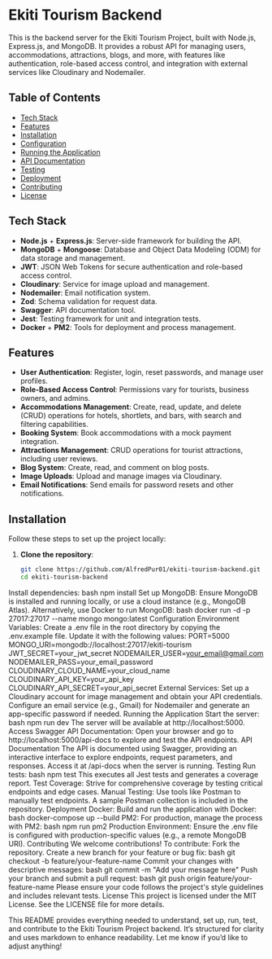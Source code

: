 # Ekiti Tourism Backend

This is the backend server for the Ekiti Tourism Project, built with Node.js, Express.js, and MongoDB. It provides a robust API for managing users, accommodations, attractions, blogs, and more, with features like authentication, role-based access control, and integration with external services like Cloudinary and Nodemailer.

## Table of Contents

- [Tech Stack](#tech-stack)
- [Features](#features)
- [Installation](#installation)
- [Configuration](#configuration)
- [Running the Application](#running-the-application)
- [API Documentation](#api-documentation)
- [Testing](#testing)
- [Deployment](#deployment)
- [Contributing](#contributing)
- [License](#license)

## Tech Stack

- **Node.js** + **Express.js**: Server-side framework for building the API.
- **MongoDB** + **Mongoose**: Database and Object Data Modeling (ODM) for data storage and management.
- **JWT**: JSON Web Tokens for secure authentication and role-based access control.
- **Cloudinary**: Service for image upload and management.
- **Nodemailer**: Email notification system.
- **Zod**: Schema validation for request data.
- **Swagger**: API documentation tool.
- **Jest**: Testing framework for unit and integration tests.
- **Docker** + **PM2**: Tools for deployment and process management.

## Features

- **User Authentication**: Register, login, reset passwords, and manage user profiles.
- **Role-Based Access Control**: Permissions vary for tourists, business owners, and admins.
- **Accommodations Management**: Create, read, update, and delete (CRUD) operations for hotels, shortlets, and bars, with search and filtering capabilities.
- **Booking System**: Book accommodations with a mock payment integration.
- **Attractions Management**: CRUD operations for tourist attractions, including user reviews.
- **Blog System**: Create, read, and comment on blog posts.
- **Image Uploads**: Upload and manage images via Cloudinary.
- **Email Notifications**: Send emails for password resets and other notifications.

## Installation

Follow these steps to set up the project locally:

1. **Clone the repository**:
   ```bash
   git clone https://github.com/AlfredPur01/ekiti-tourism-backend.git
   cd ekiti-tourism-backend
Install dependencies:
bash
npm install
Set up MongoDB:
Ensure MongoDB is installed and running locally, or use a cloud instance (e.g., MongoDB Atlas).
Alternatively, use Docker to run MongoDB:
bash
docker run -d -p 27017:27017 --name mongo mongo:latest
Configuration
Environment Variables:
Create a .env file in the root directory by copying the .env.example file.
Update it with the following values:
PORT=5000
MONGO_URI=mongodb://localhost:27017/ekiti-tourism
JWT_SECRET=your_jwt_secret
NODEMAILER_USER=your_email@gmail.com
NODEMAILER_PASS=your_email_password
CLOUDINARY_CLOUD_NAME=your_cloud_name
CLOUDINARY_API_KEY=your_api_key
CLOUDINARY_API_SECRET=your_api_secret
External Services:
Set up a Cloudinary account for image management and obtain your API credentials.
Configure an email service (e.g., Gmail) for Nodemailer and generate an app-specific password if needed.
Running the Application
Start the server:
bash
npm run dev
The server will be available at http://localhost:5000.
Access Swagger API Documentation:
Open your browser and go to http://localhost:5000/api-docs to explore and test the API endpoints.
API Documentation
The API is documented using Swagger, providing an interactive interface to explore endpoints, request parameters, and responses. Access it at /api-docs when the server is running.
Testing
Run tests:
bash
npm test
This executes all Jest tests and generates a coverage report.
Test Coverage:
Strive for comprehensive coverage by testing critical endpoints and edge cases.
Manual Testing:
Use tools like Postman to manually test endpoints. A sample Postman collection is included in the repository.
Deployment
Docker:
Build and run the application with Docker:
bash
docker-compose up --build
PM2:
For production, manage the process with PM2:
bash
npm run pm2
Production Environment:
Ensure the .env file is configured with production-specific values (e.g., a remote MongoDB URI).
Contributing
We welcome contributions! To contribute:
Fork the repository.
Create a new branch for your feature or bug fix:
bash
git checkout -b feature/your-feature-name
Commit your changes with descriptive messages:
bash
git commit -m "Add your message here"
Push your branch and submit a pull request:
bash
git push origin feature/your-feature-name
Please ensure your code follows the project's style guidelines and includes relevant tests.
License
This project is licensed under the MIT License. See the LICENSE file for more details.

This README provides everything needed to understand, set up, run, test, and contribute to the Ekiti Tourism Project backend. It’s structured for clarity and uses markdown to enhance readability. Let me know if you’d like to adjust anything!
